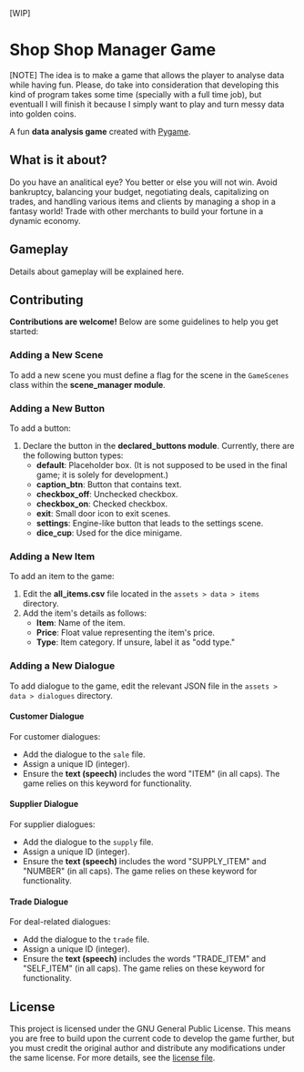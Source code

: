 [WIP]
# Shop Shop Manager Game

[NOTE] The idea is to make a game that allows the player to analyse data while having fun. Please, do take into consideration that developing this kind of program takes some time (specially with a full time job), but eventuall I will finish it because I simply want to play and turn messy data into golden coins.

A fun **data analysis game** created with [Pygame](https://github.com/pygame/pygame).

## What is it about?

Do you have an analitical eye? You better or else you will not win.
Avoid bankruptcy, balancing your budget, negotiating deals, capitalizing on trades, and handling various items and clients by managing a shop in a fantasy world! Trade with other merchants to build your fortune in a dynamic economy. 

## Gameplay

Details about gameplay will be explained here.

## Contributing

**Contributions are welcome!** Below are some guidelines to help you get started:

### Adding a New Scene

To add a new scene you must define a flag for the scene in the `GameScenes` class within the **scene_manager module**.

### Adding a New Button

To add a button:

1. Declare the button in the **declared_buttons module**. Currently, there are the following button types:
   - **default**: Placeholder box. (It is not supposed to be used in the final game; it is solely for development.)
   - **caption_btn**: Button that contains text.
   - **checkbox_off**: Unchecked checkbox.
   - **checkbox_on**: Checked checkbox.
   - **exit**: Small door icon to exit scenes.
   - **settings**: Engine-like button that leads to the settings scene.
   - **dice_cup**: Used for the dice minigame.

### Adding a New Item

To add an item to the game:

1. Edit the **all_items.csv** file located in the `assets > data > items` directory.
2. Add the item's details as follows:
   - **Item**: Name of the item.
   - **Price**: Float value representing the item's price.
   - **Type**: Item category. If unsure, label it as "odd type."

### Adding a New Dialogue

To add dialogue to the game, edit the relevant JSON file in the `assets > data > dialogues` directory.

#### Customer Dialogue

For customer dialogues:
- Add the dialogue to the `sale` file.
- Assign a unique ID (integer).
- Ensure the **text (speech)** includes the word "ITEM" (in all caps). The game relies on this keyword for functionality.

#### Supplier Dialogue

For supplier dialogues:
- Add the dialogue to the `supply` file.
- Assign a unique ID (integer).
- Ensure the **text (speech)** includes the word "SUPPLY_ITEM" and "NUMBER" (in all caps). The game relies on these keyword for functionality.

#### Trade Dialogue

For deal-related dialogues:
- Add the dialogue to the `trade` file.
- Assign a unique ID (integer).
- Ensure the **text (speech)** includes the words "TRADE_ITEM" and "SELF_ITEM" (in all caps). The game relies on these keyword for functionality.

## License

This project is licensed under the GNU General Public License. This means you are free to build upon the current code to develop the game further, but you must credit the original author and distribute any modifications under the same license. For more details, see the [license file](\LICENSE).
